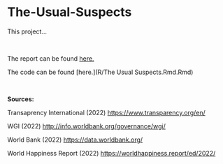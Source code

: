 # The-Usual-Suspects

This project...

<br/>

The report can be found [here.](R/The-Usual-Suspects.md)

The code can be found [here.](R/The Usual Suspects.Rmd.Rmd)

<br/>

**Sources:**

Transaprency International (2022) https://www.transparency.org/en/

WGI (2022) http://info.worldbank.org/governance/wgi/

World Bank (2022) https://data.worldbank.org/

World Happiness Report (2022) https://worldhappiness.report/ed/2022/
